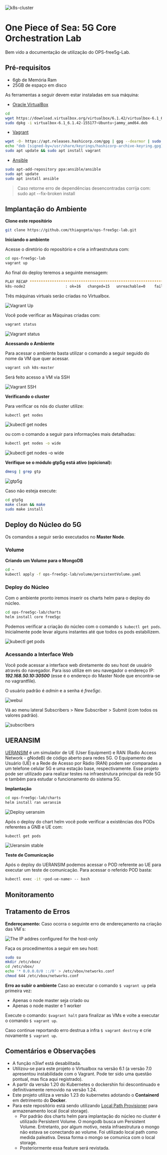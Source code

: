 ![k8s-cluster](/img/cluster.png)

# One Piece of Sea: 5G Core Orchestration Lab

Bem vido a documentação de utilização do OPS-free5g-Lab.

## Pré-requisitos

- 6gb de Memória Ram
- 25GB de espaço em disco

As ferramentas a seguir devem estar instaladas em sua máquina:

- [Oracle VirtualBox](https://www.virtualbox.org/wiki/Downloads)
```bash
cd
wget https://download.virtualbox.org/virtualbox/6.1.42/virtualbox-6.1_6.1.42-155177~Ubuntu~jammy_amd64.deb
sudo dpkg -i virtualbox-6.1_6.1.42-155177~Ubuntu~jammy_amd64.deb
```

- [Vagrant](https://developer.hashicorp.com/vagrant/downloads)
```bash
wget -O- https://apt.releases.hashicorp.com/gpg | gpg --dearmor | sudo tee /usr/share/keyrings/hashicorp-archive-keyring.gpg
echo "deb [signed-by=/usr/share/keyrings/hashicorp-archive-keyring.gpg] https://apt.releases.hashicorp.com $(lsb_release -cs) main" | sudo tee /etc/apt/sources.list.d/hashicorp.list
sudo apt update && sudo apt install vagrant
```

- [Ansible](https://docs.ansible.com/ansible/latest/installation_guide/installation_distros.html)
```bash
sudo apt-add-repository ppa:ansible/ansible
sudo apt update
sudo apt install ansible
```

> Caso retorne erro de dependências desencontradas corrija com: 
> sudo apt --fix-broken install

## Implantação do Ambiente

**Clone este repositório**
```bash
git clone https://github.com/thiagogmta/ops-free5gc-lab.git
```

**Iniciando o ambiente**

Acesse o diretório do repositório e crie a infraestrutura com:

```bash
cd ops-free5gc-lab
vagrant up
```

Ao final do deploy teremos a seguinte mensagem:

```bash
PLAY RECAP *********************************************************************
k8s-node2                  : ok=16   changed=15   unreachable=0    failed=0    skipped=0    rescued=0    ignored=0 
```

Três máquinas virtuais serão criadas no Virtualbox.

![Vagrant Up](/img/vagrant.png)

Você pode verificar as Máquinas criadas com:

```bash
vagrant status
```

![Vagrant status](/img/vagrantstatus.png)

**Acessando o Ambiente**

Para acessar o ambiente basta utilizar o comando a seguir seguido do nome da VM que quer acessar.

```bash
vagrant ssh k8s-master
```

Será feito acesso a VM via SSH

![Vagrant SSH](/img/sshmaster.png)

**Verificando o cluster**

Para verificar os nós do cluster utilize:

```bash
kubectl get nodes
```

![kubectl get nodes](/img/getnodes.png)

ou com o comando a seguir para informações mais detalhadas:

```bash
kubectl get nodes -o wide
```
![kubectl get nodes -o wide](/img/nodes-o-wide.png)

**Verifique se o módulo gtp5g está ativo (opicional):**
```bash
dmesg | grep gtp
```

![gtp5g](/img/gtp5g.png)

Caso não esteja execute:
```bash
cd gtp5g
make clean && make
sudo make install
```

## Deploy do Núcleo do 5G

Os comandos a seguir serão executados no **Master Node**. 

### Volume

**Criando um Volume para o MongoDB**

```bash
cd ~
kubectl apply -f ops-free5gc-lab/volume/persistentVolume.yaml
```

<!-- 
**Criando um Storage Class**

Utilizaremos um deploy da Rancher para facilitar o processo:

```bash
kubectl apply -f https://raw.githubusercontent.com/rancher/local-path-provisioner/v0.0.23/deploy/local-path-storage.yaml
```

**Definindo o StorageClass como default**

```bash
kubectl patch storageclass local-path -p '{"metadata": {"annotations":{"storageclass.kubernetes.io/is-default-class":"true"}}}'
```
--->

### Deploy do Núcleo

Com o ambiente pronto iremos inserir os charts helm para o deploy do núcleo.

```bash
cd ops-free5gc-lab/charts
helm install core free5gc
```

Podemos verificar a criação do núcleo com o comando `$ kubectl get pods`. Inicialmente pode levar alguns instantes até que todos os pods estabilizem.

![kubectl get pods](/img/getpods.png)

### Acessando a Interface Web

Você pode acessar a interface web diretamente do seu host de usuário através do navegador. Para isso utilize em seu navegador o endereço IP: ***192.168.50.10:30500*** (esse é o endereço do Master Node que encontra-se no vagrantfile).

O usuário padrão é *admin* e a senha é *free5gc*.

![webui](/img/webui.png)

Vá ao menu lateral Subscribers > New Subscriber > Submit (com todos os valores padrão).

![subscribers](/img/subscribers.png)

## UERANSIM

[UERANSIM](https://github.com/aligungr/UERANSIM) é um simulador de UE (User Equipment) e RAN (Radio Access Network - gNodeB) de código aberto para redes 5G. O Equipamento de Usuário (UE) e a Rede de Acesso por Rádio (RAN) podem ser comparadas a um telefone celular 5G e uma estação base, respectivamente. Esse projeto pode ser utilizado para realizar testes na infraestrutura principal da rede 5G e também para estudar o funcionamento do sistema 5G.

**Implantação**

```bash
cd ops-free5gc-lab/charts
helm install ran ueransim
```

![Deploy ueransim](/img/ueransim.png)

Após o deploy do chart helm você pode verificar a existências dos PODs referentes a GNB e UE com:

```bash
kubectl get pods
```

![Ueransim stable](/img/ueransim2.png)

**Teste de Comunicação**

Após o deploy do UERANSIM podemos acessar o POD referente ao UE para executar um teste de comunicação. Para acessar o referido POD basta:

```bash
kubectl exec -it <pod-ue-name> -- bash
```



<!--
## My5G RANTester

[My5G RANTester](https://github.com/my5G/my5G-RANTester) é uma ferramenta para emular planos de controle e dados do UE (equipamento de usuário) e gNB (estação base 5G). 

**Implantação**

```bash
cd ops-free5gc-lab/charts
helm install ran rantester
```

Verifique o estado do com:

```bash
kubectl get pods
```

![rantester](/img/rantester.png)

**Executando o RANTester**

Após o deploy e estabilização do rantester podemos acessar o contêiner em seu POD com o comando:

```bash
kubectl exec -it ran-rantester-0 bash
```
-->

## Monitoramento



## Tratamento de Erros

**Endereçamento:**
Caso ocorra o seguinte erro de endereçamento na criação das VM`s:

![The IP addres configured for the host-only](/img/errorede.png)

Faça os procedimentos a seguir em seu host:

```bash
sudo su
mkdir /etc/vbox/
cd /etc/vbox/
echo '* 0.0.0.0/0 ::/0' > /etc/vbox/networks.conf
chmod 644 /etc/vbox/networks.conf
```

**Erro ao subir o ambiente**
Caso ao executar o comando `$ vagrant up` pela primeira vez:
- Apenas o node master seja criado ou
- Apenas o node master e 1 worker

Execute o comando: `$vagrant halt` para finalizar as VMs e volte a executar o comando `$ vagrant up`.

Caso continue reportando erro destrua a infra `$ vagrant destroy` e crie novamente `$ vagrant up`.

## Comentários e Observações

- A função n3iwf está desabilitada.
- Utilizou-se para este projeto o Virtualbox na versão 6.1 (a versão 7.0 apresentou instabilidade com o Vagrant. Pode ter sido uma questão pontual, mas fica aqui registrado).
- A partir da versão 1.20 do Kubernetes o dockershin foi descontinuado e definitivamente removido na versão 1.24.
- Este projeto utiliza a versão 1.23 do kubernetes adotando o **Containerd** em detrimento do **Docker**.
- Para este repositório está sendo utilizando [Local Path Provisioner](https://github.com/rancher/local-path-provisioner) para armazenamento local (local storage).
  - Por padrão dos charts helm para implantação do núcleo no cluster é utilizado Persistent Volume. O mongodb busca um Persistent Volume. Entretanto, por algum motivo, nesta infraestrutura o mongo não estava se conectando ao volume. Foi utilizado local path como medida paleativa. Dessa forma o mongo se comunica com o local storage.
  - Posteriormente essa feature será revistada.